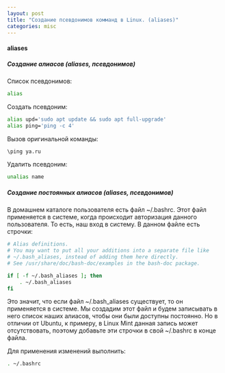 ```yaml
---
layout: post
title: "Создание псевдонимов комманд в Linux. (aliases)"
categories: misc
---
```



#### aliases
##### Создание алиасов (aliases, псевдонимов) 


Список псевдонимов:

```bash
alias
```

Создать псевдоним:

```bash
alias upd='sudo apt update && sudo apt full-upgrade'
alias ping='ping -c 4'
```


Вызов оригинальной команды:

```bash
\ping ya.ru
```


Удалить псевдоним:

```bash
unalias name
```


##### Создание постоянных алиасов (aliases, псевдонимов) 

В домашнем каталоге пользователя есть файл ~/.bashrc. Этот файл применяется в системе, когда происходит авторизация данного пользователя. То есть, наш вход в систему. В данном файле есть строчки:

```bash
# Alias definitions.
# You may want to put all your additions into a separate file like
# ~/.bash_aliases, instead of adding them here directly.
# See /usr/share/doc/bash-doc/examples in the bash-doc package.

if [ -f ~/.bash_aliases ]; then
    . ~/.bash_aliases
fi
```

Это значит, что если файл ~/.bash_aliases существует, то он применяется в системе. Мы создадим этот файл и будем записывать в него список наших алиасов, чтобы они были доступны постоянно. Но в отличии от Ubuntu, к примеру, в Linux Mint данная запись может отсутствовать, поэтому добавьте эти строчки в свой ~/.bashrc в конце файла.


Для применения изменений выполнить:

```bash
. ~/.bashrc
```